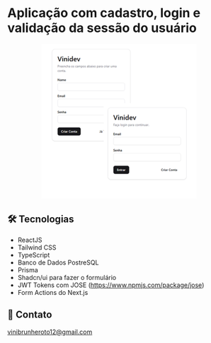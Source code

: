 # Aplicação com cadastro, login e validação da sessão do usuário

<p align="center" dir="auto">
  <img alt="Projeto 01" src=".github/form-projeto.png" style="max-width: 100%; width:350px; height:350px;"></a>
</p>

## 🛠 Tecnologias

- ReactJS
- Tailwind CSS
- TypeScript
- Banco de Dados PostreSQL
- Prisma
- Shadcn/ui para fazer o formulário
- JWT Tokens com JOSE (https://www.npmjs.com/package/jose)
- Form Actions do Next.js

## 💛 Contato

vinibrunheroto12@gmail.com
